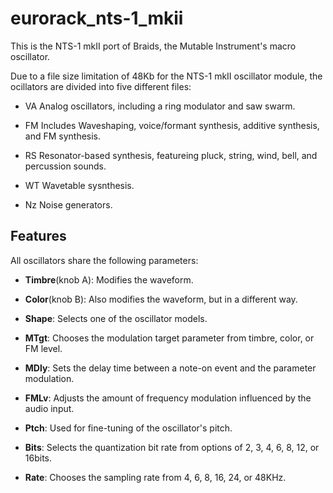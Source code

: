 # eurorack_nts-1_mkii
This is the NTS-1 mkII port of Braids, the Mutable Instrument's macro oscillator.

Due to a file size limitation of 48Kb for the NTS-1 mkII oscillator module, the ocillators are divided into five different files:

- VA
  Analog oscillators, including a ring modulator and saw swarm.

- FM
  Includes Waveshaping, voice/formant synthesis, additive synthesis, and FM synthesis.

- RS
  Resonator-based synthesis, featureing pluck, string, wind, bell, and percussion sounds.

- WT
  Wavetable sysnthesis.

- Nz
  Noise generators.

## Features

All oscillators share the following parameters:

- **Timbre**(knob A): Modifies the waveform.
- **Color**(knob B): Also modifies the waveform, but in a different way.


- **Shape**: Selects one of the oscillator models.
- **MTgt**: Chooses the modulation target parameter from timbre, color, or FM level.
- **MDly**: Sets the delay time between a note-on event and the parameter modulation.
- **FMLv**: Adjusts the amount of frequency modulation influenced by the audio input.


- **Ptch**: Used for fine-tuning of the oscillator's pitch.
- **Bits**: Selects the quantization bit rate from options of 2, 3, 4, 6, 8, 12, or 16bits.
- **Rate**: Chooses the sampling rate from 4, 6, 8, 16, 24, or 48KHz.
  
